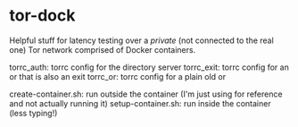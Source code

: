 # tor-dock
Helpful stuff for latency testing over a *private* (not connected to the real one) Tor network comprised of Docker containers.

torrc_auth: torrc config for the directory server
torrc_exit: torrc config for an or that is also an exit
torrc_or: torrc config for a plain old or

create-container.sh: run outside the container (I'm just using for reference and not actually running it)
setup-container.sh: run inside the container (less typing!) 
